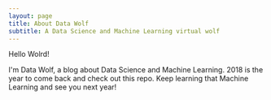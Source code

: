 ```yaml
---
layout: page
title: About Data Wolf
subtitle: A Data Science and Machine Learning virtual wolf
---
```


Hello Wolrd!

I'm Data Wolf, a blog about Data Science and Machine Learning. 2018 is the year to come back and check out this repo. Keep learning that Machine Learning and see you next year!
